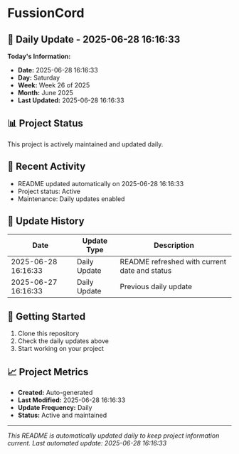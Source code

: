 # FussionCord

## 📅 Daily Update - 2025-06-28 16:16:33

**Today's Information:**
- **Date:** 2025-06-28 16:16:33
- **Day:** Saturday
- **Week:** Week 26 of 2025
- **Month:** June 2025
- **Last Updated:** 2025-06-28 16:16:33

## 📊 Project Status

This project is actively maintained and updated daily.

## 🚀 Recent Activity

- README updated automatically on 2025-06-28 16:16:33
- Project status: Active
- Maintenance: Daily updates enabled

## 📝 Update History

| Date | Update Type | Description |
|------|-------------|-------------|
| 2025-06-28 16:16:33 | Daily Update | README refreshed with current date and status |
| 2025-06-27 16:16:33 | Daily Update | Previous daily update |

## 🔧 Getting Started

1. Clone this repository
2. Check the daily updates above
3. Start working on your project

## 📈 Project Metrics

- **Created:** Auto-generated
- **Last Modified:** 2025-06-28 16:16:33
- **Update Frequency:** Daily
- **Status:** Active and maintained

---

*This README is automatically updated daily to keep project information current.*
*Last automated update: 2025-06-28 16:16:33*
